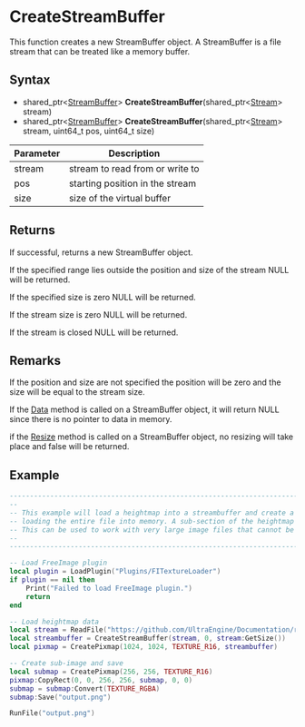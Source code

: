 # CreateStreamBuffer

This function creates a new StreamBuffer object. A StreamBuffer is a file stream that can be treated like a memory buffer.

## Syntax

- shared_ptr<[StreamBuffer](StreamBuffer.md)> **CreateStreamBuffer**(shared_ptr<[Stream](Stream.md)> stream)
- shared_ptr<[StreamBuffer](StreamBuffer.md)> **CreateStreamBuffer**(shared_ptr<[Stream](Stream.md)> stream, uint64_t pos, uint64_t size)

| Parameter | Description |
|---|---|
| stream | stream to read from or write to |
| pos | starting position in the stream |
| size | size of the virtual buffer |

## Returns

If successful, returns a new StreamBuffer object.

If the specified range lies outside the position and size of the stream NULL will be returned.

If the specified size is zero NULL will be returned.

If the stream size is zero NULL will be returned.

If the stream is closed NULL will be returned.

## Remarks

If the position and size are not specified the position will be zero and the size will be equal to the stream size.

If the [Data](Buffer_data.md) method is called on a StreamBuffer object, it will return NULL since there is no pointer to data in memory.

if the [Resize](Buffer_Resize.md) method is called on a StreamBuffer object, no resizing will take place and false will be returned.

## Example

```lua
---------------------------------------------------------------------------------------------------
-- 
-- This example will load a heightmap into a streambuffer and create a "virtual" pixmap, without 
-- loading the entire file into memory. A sub-section of the heightmap will be extracted and saved.
-- This can be used to work with very large image files that cannot be loaded in memory.
-- 
---------------------------------------------------------------------------------------------------

-- Load FreeImage plugin
local plugin = LoadPlugin("Plugins/FITextureLoader")
if plugin == nil then
    Print("Failed to load FreeImage plugin.")
    return
end

-- Load heightmap data
local stream = ReadFile("https://github.com/UltraEngine/Documentation/raw/master/Assets/Terrain/1024.r16")
local streambuffer = CreateStreamBuffer(stream, 0, stream:GetSize())
local pixmap = CreatePixmap(1024, 1024, TEXTURE_R16, streambuffer)

-- Create sub-image and save
local submap = CreatePixmap(256, 256, TEXTURE_R16)
pixmap:CopyRect(0, 0, 256, 256, submap, 0, 0)
submap = submap:Convert(TEXTURE_RGBA)
submap:Save("output.png")

RunFile("output.png")
```
